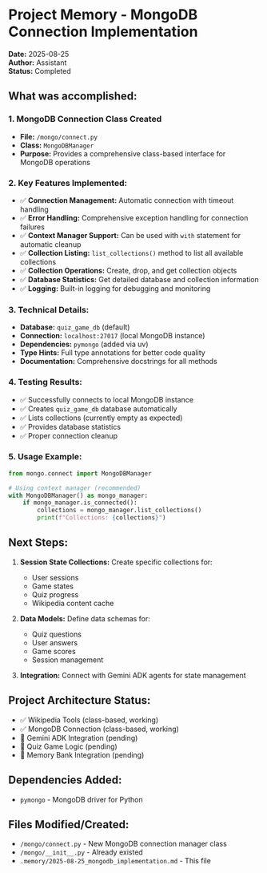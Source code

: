 # Project Memory - MongoDB Connection Implementation
**Date:** 2025-08-25  
**Author:** Assistant  
**Status:** Completed

## What was accomplished:

### 1. MongoDB Connection Class Created
- **File:** `/mongo/connect.py`
- **Class:** `MongoDBManager`
- **Purpose:** Provides a comprehensive class-based interface for MongoDB operations

### 2. Key Features Implemented:
- ✅ **Connection Management:** Automatic connection with timeout handling
- ✅ **Error Handling:** Comprehensive exception handling for connection failures
- ✅ **Context Manager Support:** Can be used with `with` statement for automatic cleanup
- ✅ **Collection Listing:** `list_collections()` method to list all available collections
- ✅ **Collection Operations:** Create, drop, and get collection objects
- ✅ **Database Statistics:** Get detailed database and collection information
- ✅ **Logging:** Built-in logging for debugging and monitoring

### 3. Technical Details:
- **Database:** `quiz_game_db` (default)
- **Connection:** `localhost:27017` (local MongoDB instance)
- **Dependencies:** `pymongo` (added via uv)
- **Type Hints:** Full type annotations for better code quality
- **Documentation:** Comprehensive docstrings for all methods

### 4. Testing Results:
- ✅ Successfully connects to local MongoDB instance
- ✅ Creates `quiz_game_db` database automatically
- ✅ Lists collections (currently empty as expected)
- ✅ Provides database statistics
- ✅ Proper connection cleanup

### 5. Usage Example:
```python
from mongo.connect import MongoDBManager

# Using context manager (recommended)
with MongoDBManager() as mongo_manager:
    if mongo_manager.is_connected():
        collections = mongo_manager.list_collections()
        print(f"Collections: {collections}")
```

## Next Steps:
1. **Session State Collections:** Create specific collections for:
   - User sessions
   - Game states
   - Quiz progress
   - Wikipedia content cache

2. **Data Models:** Define data schemas for:
   - Quiz questions
   - User answers
   - Game scores
   - Session management

3. **Integration:** Connect with Gemini ADK agents for state management

## Project Architecture Status:
- ✅ Wikipedia Tools (class-based, working)
- ✅ MongoDB Connection (class-based, working)
- 🔄 Gemini ADK Integration (pending)
- 🔄 Quiz Game Logic (pending)
- 🔄 Memory Bank Integration (pending)

## Dependencies Added:
- `pymongo` - MongoDB driver for Python

## Files Modified/Created:
- `/mongo/connect.py` - New MongoDB connection manager class
- `/mongo/__init__.py` - Already existed
- `.memory/2025-08-25_mongodb_implementation.md` - This file